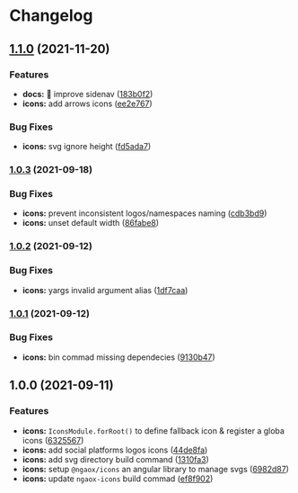 # Changelog

## [1.1.0](https://www.github.com/rabraghib/ngaox/compare/icons-v1.0.3...icons-v1.1.0) (2021-11-20)


### Features

* **docs:** :art: improve sidenav ([183b0f2](https://www.github.com/rabraghib/ngaox/commit/183b0f2314d0e142b1d3b86584b256f7245d09a6))
* **icons:** add arrows icons ([ee2e767](https://www.github.com/rabraghib/ngaox/commit/ee2e767931645575df4ff8233bc42621fe21c973))


### Bug Fixes

* **icons:** svg ignore height ([fd5ada7](https://www.github.com/rabraghib/ngaox/commit/fd5ada79bdf785ca329c0abdc264fb9cc05d82d2))

### [1.0.3](https://www.github.com/rabraghib/ngaox/compare/icons-v1.0.2...icons-v1.0.3) (2021-09-18)


### Bug Fixes

* **icons:** prevent inconsistent logos/namespaces naming ([cdb3bd9](https://www.github.com/rabraghib/ngaox/commit/cdb3bd9d0fd1b808ee3b5de0f0d3f16334b7e084))
* **icons:** unset default width ([86fabe8](https://www.github.com/rabraghib/ngaox/commit/86fabe8476ce8770f58ee8f7172d2068925c7360))

### [1.0.2](https://www.github.com/rabraghib/ngaox/compare/icons-v1.0.1...icons-v1.0.2) (2021-09-12)


### Bug Fixes

* **icons:** yargs invalid argument alias ([1df7caa](https://www.github.com/rabraghib/ngaox/commit/1df7caa88e848e37fbff586a858d8def88f454ad))

### [1.0.1](https://www.github.com/rabraghib/ngaox/compare/icons-v1.0.0...icons-v1.0.1) (2021-09-12)


### Bug Fixes

* **icons:** bin commad missing dependecies ([9130b47](https://www.github.com/rabraghib/ngaox/commit/9130b47d3d58ca3370dbe392081e58aeed107c38))

## 1.0.0 (2021-09-11)


### Features

* **icons:** `IconsModule.forRoot()` to define fallback icon & register a globa icons ([6325567](https://www.github.com/rabraghib/ngaox/commit/63255677412d795ee3671ccecb1d5683d3486739))
* **icons:** add social platforms logos icons ([44de8fa](https://www.github.com/rabraghib/ngaox/commit/44de8faf02ee7bb45ee827481e51f4e0922dcd7d))
* **icons:** add svg directory build command ([1310fa3](https://www.github.com/rabraghib/ngaox/commit/1310fa38f87122b38c8b9d27f14ada4368cb02d9))
* **icons:** setup `@ngaox/icons` an angular library to manage svgs ([6982d87](https://www.github.com/rabraghib/ngaox/commit/6982d87282452f55979ca1bbf09c0b1f2130d93c))
* **icons:** update `ngaox-icons` build commad ([ef8f902](https://www.github.com/rabraghib/ngaox/commit/ef8f90230e025dfaf5eda4690a4c7f8e201f8c25))
